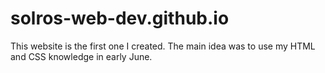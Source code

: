 # solros-web-dev.github.io

This website is the first one I created. 
The main idea was to use my HTML and CSS knowledge in early June. 
